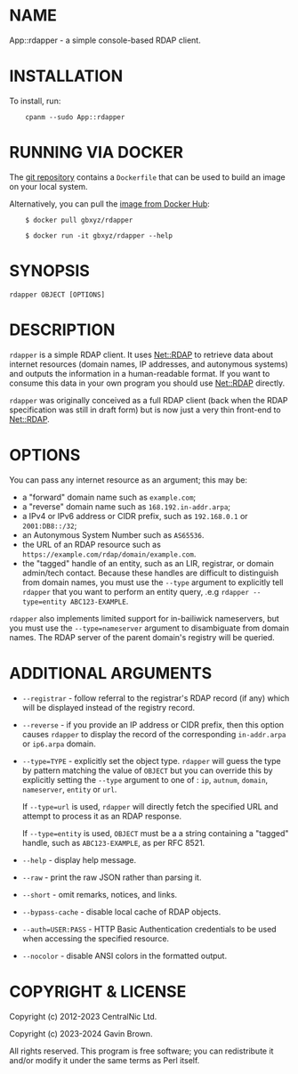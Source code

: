 # NAME

App::rdapper - a simple console-based RDAP client.

# INSTALLATION

To install, run:

        cpanm --sudo App::rdapper

# RUNNING VIA DOCKER

The [git repository](https://github.com/gbxyz/rdapper) contains a `Dockerfile`
that can be used to build an image on your local system.

Alternatively, you can pull the [image from Docker Hub](https://hub.docker.com/r/gbxyz/rdapper):

        $ docker pull gbxyz/rdapper

        $ docker run -it gbxyz/rdapper --help

# SYNOPSIS

    rdapper OBJECT [OPTIONS]

# DESCRIPTION

`rdapper` is a simple RDAP client. It uses [Net::RDAP](https://metacpan.org/pod/Net%3A%3ARDAP) to retrieve
data about internet resources (domain names, IP addresses, and
autonymous systems) and outputs the information in a human-readable
format. If you want to consume this data in your own program you
should use [Net::RDAP](https://metacpan.org/pod/Net%3A%3ARDAP) directly.

`rdapper` was originally conceived as a full RDAP client (back
when the RDAP specification was still in draft form) but is now
just a very thin front-end to [Net::RDAP](https://metacpan.org/pod/Net%3A%3ARDAP).

# OPTIONS

You can pass any internet resource as an argument; this may be:

- a "forward" domain name such as `example.com`;
- a "reverse" domain name such as `168.192.in-addr.arpa`;
- a IPv4 or IPv6 address or CIDR prefix, such as `192.168.0.1`
or `2001:DB8::/32`;
- an Autonymous System Number such as `AS65536`.
- the URL of an RDAP resource such as
`https://example.com/rdap/domain/example.com`.
- the "tagged" handle of an entity, such as an LIR, registrar,
or domain admin/tech contact. Because these handles are difficult
to distinguish from domain names, you must use the `--type` argument
to explicitly tell `rdapper` that you want to perform an entity query,
.e.g `rdapper --type=entity ABC123-EXAMPLE`.

`rdapper` also implements limited support for in-bailiwick nameservers,
but you must use the `--type=nameserver` argument to disambiguate
from domain names. The RDAP server of the parent domain's registry will
be queried.

# ADDITIONAL ARGUMENTS

- `--registrar` - follow referral to the registrar's RDAP record
(if any) which will be displayed instead of the registry record.
- `--reverse` - if you provide an IP address or CIDR prefix, then
this option causes `rdapper` to display the record of the corresponding
`in-addr.arpa` or `ip6.arpa` domain.
- `--type=TYPE` - explicitly set the object type. `rdapper`
will guess the type by pattern matching the value of `OBJECT` but
you can override this by explicitly setting the `--type` argument
to one of : `ip`, `autnum`, `domain`, `nameserver`, `entity`
or `url`.

    If `--type=url` is used, `rdapper` will directly fetch the
    specified URL and attempt to process it as an RDAP response.

    If `--type=entity` is used, `OBJECT` must be a a string
    containing a "tagged" handle, such as `ABC123-EXAMPLE`, as per
    RFC 8521.

- `--help` - display help message.
- `--raw` - print the raw JSON rather than parsing it.
- `--short` - omit remarks, notices, and links.
- `--bypass-cache` - disable local cache of RDAP objects.
- `--auth=USER:PASS` - HTTP Basic Authentication credentials
to be used when accessing the specified resource.
- `--nocolor` - disable ANSI colors in the formatted output.

# COPYRIGHT & LICENSE

Copyright (c) 2012-2023 CentralNic Ltd.

Copyright (c) 2023-2024 Gavin Brown.

All rights reserved. This program is free software; you can redistribute it
and/or modify it under the same terms as Perl itself.

